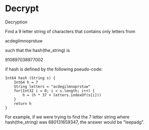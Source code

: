 Decrypt
=======

Decryption

Find a 9 letter string of characters that contains only letters from

acdegilmnoprstuw

such that the hash(the_string) is

910897038977002

if hash is defined by the following pseudo-code:


    Int64 hash (String s) {
        Int64 h = 7
        String letters = "acdegilmnoprstuw"
        for(Int32 i = 0; i < s.length; i++) {
            h = (h * 37 + letters.indexOf(s[i]))
        }
        return h
    }
    
For example, if we were trying to find the 7 letter string where hash(the_string) was 680131659347, the answer would be "leepadg".

